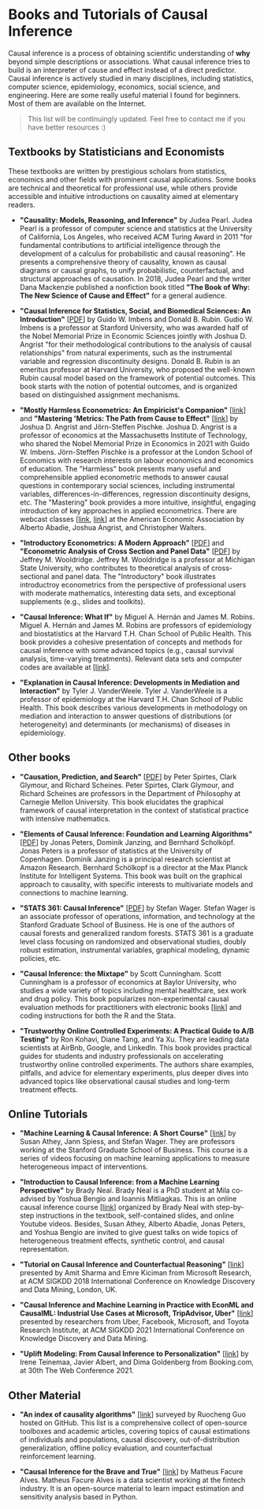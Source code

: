 # Books and Tutorials of Causal Inference 

Causal inference is a process of obtaining scientific understanding of **why** beyond simple descriptions or associations. 
What causal inference tries to build is an interpreter of cause and effect 
instead of a direct predictor. 
Causal inference is actively studied in many disciplines, 
including statistics, computer science, epidemiology, economics, social science, and engineering. 
Here are some really useful material I found for beginners. Most of them are available on the Internet. 

> This list will be continuingly updated. Feel free to contact me if you have better resources :)

## Textbooks by Statisticians and Economists 

These textbooks are written by prestigious scholars from statistics, economics and other fields with prominent causal applications. Some books are technical and theoretical for professional use, while others provide accessible and intuitive introductions on causality aimed at elementary readers. 

- **"Causality: Models, Reasoning, and Inference"** by Judea Pearl. Judea Pearl is a professor of computer science and statistics at the University of California, Los Angeles, who received ACM Turing Award in 2011 "for fundamental contributions to artificial intelligence through the development of a calculus for probabilistic and causal reasoning". He presents a comprehensive theory of causality, known as causal diagrams or causal graphs, to unify probabilistic, counterfactual, and structural approaches of causation. In 2018, Judea Pearl and the writer Dana Mackenzie published a nonfiction book titled **"The Book of Why: The New Science of Cause and Effect"** for a general audience. 

- **"Causal Inference for Statistics, Social, and Biomedical Sciences: An Introduction"** [[PDF](http://library.fa.ru/files/Imbens.pdf)] by Guido W. Imbens and Donald B. Rubin. Gudio W. Imbens is a professor at Stanford University, who was awarded half of the Nobel Memorial Prize in Economic Sciences jointly with Joshua D. Angrist "for their methodological contributions to the analysis of causal relationships" from natural experiments, such as the instrumental variable and regression discontinuity designs. Donald B. Rubin is an emeritus professor at Harvard University, who proposed the well-known Rubin causal model based on the framework of potential outcomes. This book starts with the notion of potential outcomes, and is organized based on distinguished assignment mechanisms. 
  
- **"Mostly Harmless Econometrics: An Empiricist's Companion"** [[link](http://www.mostlyharmlesseconometrics.com/)] and **"Mastering 'Metrics: The Path from Cause to Effect"** [[link](http://www.masteringmetrics.com/)] by Joshua D. Angrist and Jörn-Steffen Pischke. Joshua D. Angrist is a professor of economics at the Massachusetts Institute of Technology, who shared the Nobel Memorial Prize in Economics in 2021 with Guido W. Imbens. Jörn-Steffen Pischke is a professor at the London School of Economics with research interests on labour economics and economics of education. The "Harmless" book presents many useful and comprehensible applied econometric methods to answer causal questions in contemporary social sciences, including instrumental variables, differences-in-differences, regression discontinuity designs, etc. The "Mastering" book provides a more intuitive, insightful, engaging introduction of key approaches in applied econometrics. There are webcast classes [[link](https://www.aeaweb.org/conference/cont-ed/2017-webcasts), [link](https://www.aeaweb.org/conference/cont-ed/2020-webcasts)] at the American Economic Association by Alberto Abadie, Joshua Angrist, and Christopher Walters. 

- **"Introductory Econometrics: A Modern Approach"** [[PDF](https://economics.ut.ac.ir/documents/3030266/14100645/Jeffrey_M._Wooldridge_Introductory_Econometrics_A_Modern_Approach__2012.pdf)] and **"Econometric Analysis of Cross Section and Panel Data"** [[PDF](https://ipcig.org/evaluation/apoio/Wooldridge%20-%20Cross-section%20and%20Panel%20Data.pdf)] by Jeffrey M. Wooldridge. Jeffrey M. Wooldridge is a professor at Michigan State University, who contributes to theoretical analysis of cross-sectional and panel data. The "Introductory" book illustrates introductroy econometrics from the perspective of professional users with moderate mathematics, interesting data sets, and exceptional supplements (e.g., slides and toolkits). 

- **"Causal Inference: What If"** by Miguel A. Hernán and James M. Robins. Miguel A. Hernán and James M. Robins are professors of epidemiology and biostatistics at the Harvard T.H. Chan School of Public Health. This book provides a cohesive presentation of concepts and methods for causal inference with some advanced topics (e.g., causal survival analysis, time-varying treatments). Relevant data sets and computer codes are available at [[link](https://www.hsph.harvard.edu/miguel-hernan/causal-inference-book/)].

- **"Explanation in Causal Inference: Developments in Mediation and Interaction"** by Tyler J. VanderWeele. Tyler J. VanderWeele is a professor of epidemiology at the Harvard T.H. Chan School of Public Health. This book describes various developments in methodology on mediation and interaction to answer questions of distributions (or heterogeneity) and determinants (or mechanisms) of diseases in epidemiology. 

## Other books 

- **"Causation, Prediction, and Search"** [[PDF](https://www.cs.cmu.edu/afs/cs.cmu.edu/project/learn-43/lib/photoz/.g/web/.g/scottd/fullbook.pdf)] by Peter Spirtes, Clark Glymour, and Richard Scheines. Peter Spirtes, Clark Glymour, and Richard Scheines are professors in the Department of Philosophy at Carnegie Mellon University. This book elucidates the graphical framework of causal interpretation in the context of statistical practice with intensive mathematics. 

- **"Elements of Causal Inference: Foundation and Learning Algorithms"** [[PDF](https://library.oapen.org/bitstream/id/056a11be-ce3a-44b9-8987-a6c68fce8d9b/11283.pdf)] by Jonas Peters, Dominik Janzing, and Bernhard Scholköpf. Jonas Peters is a professor of statistics at the University of Copenhagen. Dominik Janzing is a principal research scientist at Amazon Research. Bernhard Schölkopf is a director at the Max Planck Institute for Intelligent Systems. This book was built on the graphical approach to causality, with specific interests to multivariate models and connections to machine learning. 

- **"STATS 361: Causal Inference"** [[PDF](https://web.stanford.edu/~swager/stats361.pdf)] by Stefan Wager. Stefan Wager is an associate professor of operations, information, and technology at the Stanford Graduate School of Business. He is one of the authors of causal forests and generalized random forests. STATS 361 is a graduate level class focusing on randomized and observational studies, doubly robust estimation, instrumental variables, graphical modeling, dynamic policies, etc. 

- **"Causal Inference: the Mixtape"** by Scott Cunningham. Scott Cunningham is a professor of economics at Baylor University, who studies a wide variety of topics including mental healthcare, sex work and drug policy. This book popularizes non-experimental causal evaluation methods for practitioners with electronic books [[link](https://mixtape.scunning.com/)] and coding instructions for both the R and the Stata.  

- **"Trustworthy Online Controlled Experiments: A Practical Guide to A/B Testing"** by Ron Kohavi, Diane Tang, and Ya Xu. They are leading data scientists at AirBnb, Google, and LinkedIn. This book provides practical guides for students and industry professionals on accelerating trustworthy online controlled experiments. The authors share examples, pitfalls, and advice for elementary experiments, plus deeper dives into advanced topics like observational causal studies and long-term treatment effects.    

## Online Tutorials 

- **"Machine Learning & Causal Inference: A Short Course"** [[link](https://www.youtube.com/playlist?list=PLxq_lXOUlvQAoWZEqhRqHNezS30lI49G-)] by Susan Athey, Jann Spiess, and Stefan Wager. They are professors working at the Stanford Graduate School of Business. This course is a series of videos focusing on machine learning applications to measure heterogeneous impact of interventions. 

- **"Introduction to Causal Inference: from a Machine Learning Perspective"** by Brady Neal. Brady Neal is a PhD student at Mila co-advised by Yoshua Bengio and Ioannis Mitliagkas. This is an online causal inference course [[link](https://www.bradyneal.com/causal-inference-course)] organized by Brady Neal with step-by-step instructions in the textbook, self-contained slides, and online Youtube videos. Besides, Susan Athey, Alberto Abadie, Jonas Peters, and Yoshua Bengio are invited to give guest talks on wide topics of heterogeneous treatment effects, synthetic control, and causal representation.

- **"Tutorial on Causal Inference and Counterfactual Reasoning"** [[link](https://causalinference.gitlab.io/kdd-tutorial/)] presented by Amit Sharma and Emre Kiciman from Microsoft Research, at ACM SIGKDD 2018 International Conference on Knowledge Discovery and Data Mining, London, UK.

- **"Causal Inference and Machine Learning in Practice with EconML and CausalML: Industrial Use Cases at Microsoft, TripAdvisor, Uber"** [[link](https://causal-machine-learning.github.io/kdd2021-tutorial/)] presented by researchers from Uber, Facebook, Microsoft, and Toyota Research Institute, at ACM SIGKDD 2021 International Conference on Knowledge Discovery and Data Mining. 

- **"Uplift Modeling: From Causal Inference to Personalization"** [[link](https://booking.ai/uplift-modeling-f9759e3fb51e)] by Irene Teinemaa, Javier Albert, and Dima Goldenberg from Booking.com, at 30th The Web Conference 2021.

## Other Material 

- **"An index of causality algorithms"** [[link](https://github.com/rguo12/awesome-causality-algorithms)] surveyed by Ruocheng Guo hosted on GitHub. This list is a comprehensive collect of open-source toolboxes and academic articles, covering topics of causal estimations of individuals and populations, causal discovery, out-of-distribution generalization, offline policy evaluation, and counterfactual reinforcement learning.  

- **"Causal Inference for the Brave and True"** [[link](https://matheusfacure.github.io/python-causality-handbook/landing-page.html#)] by Matheus Facure Alves. Matheus Facure Alves is a data scientist working at the fintech industry. It is an open-source material to learn impact estimation and sensitivity analysis based in Python. 